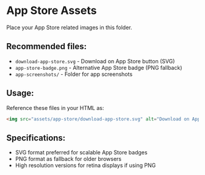 # App Store Assets

Place your App Store related images in this folder.

## Recommended files:
- `download-app-store.svg` - Download on App Store button (SVG)
- `app-store-badge.png` - Alternative App Store badge (PNG fallback)
- `app-screenshots/` - Folder for app screenshots

## Usage:
Reference these files in your HTML as:
```html
<img src="assets/app-store/download-app-store.svg" alt="Download on App Store">
```

## Specifications:
- SVG format preferred for scalable App Store badges
- PNG format as fallback for older browsers
- High resolution versions for retina displays if using PNG